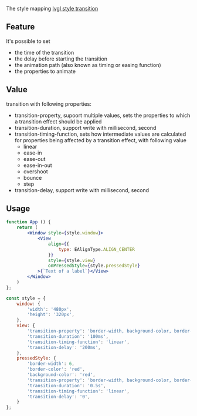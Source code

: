 The style mapping [lvgl style transition](https://docs.lvgl.io/master/overview/style.html#transitions)

## Feature
It's possible to set
- the time of the transition
- the delay before starting the transition
- the animation path (also known as timing or easing function)
- the properties to animate

## Value
transition with following properties:
- transition-property, supoort multiple values, sets the properties to which a transition effect should be applied
- transition-duration, support write with millisecond, second
- transition-timing-function, sets how intermediate values are calculated for properties being affected by a transition effect, with following value
  - linear
  - ease-in
  - ease-out
  - ease-in-out
  - overshoot
  - bounce
  - step
- transition-delay, support write with millisecond, second

## Usage
```jsx
function App () {
    return (
        <Window style={style.window}>
            <View 
                align={{
                    type: EAlignType.ALIGN_CENTER
                }} 
                style={style.view}
                onPressedStyle={style.pressedStyle}    
            >{`Text of a label`}</View>
        </Window>
    )
};

const style = {
    window: {
        'width': '480px',
        'height': '320px',
    },
    view: {
        'transition-property': 'border-width, background-color, border-color',
        'transition-duration': '100ms',
        'transition-timing-function': 'linear',
        'transition-delay': '200ms',
    },
    pressedStyle: {
        'border-width': 6,
        'border-color': 'red',
        'background-color': 'red',
        'transition-property': 'border-width, background-color, border-color',
        'transition-duration': '0.5s',
        'transition-timing-function': 'linear',
        'transition-delay': '0',
    }
};
```